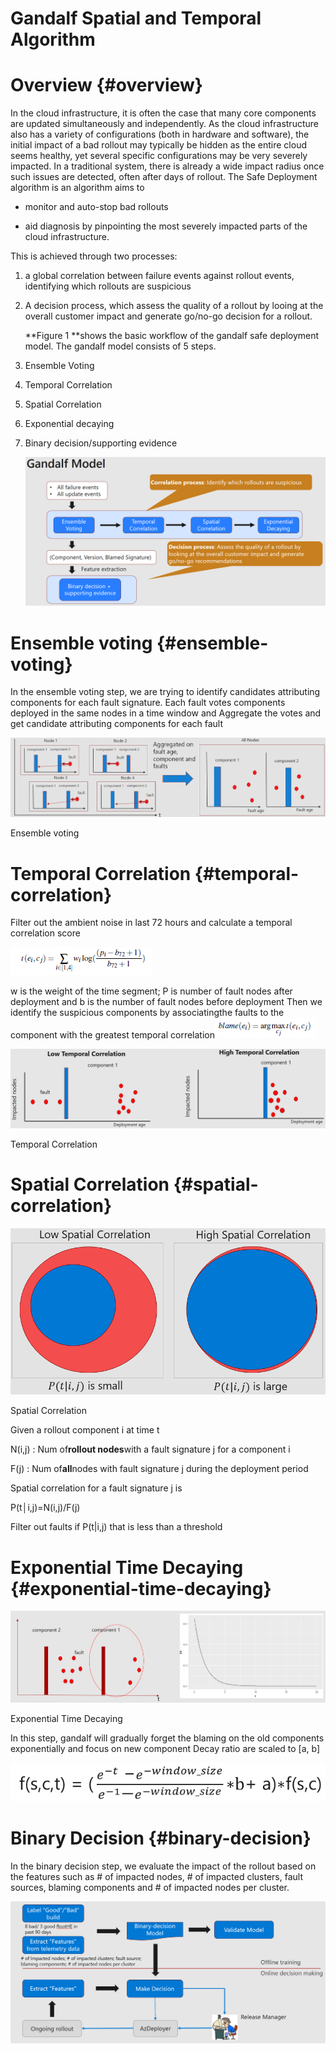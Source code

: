 # Gandalf Spatial and Temporal Algorithm

# Overview {#overview}

In the cloud infrastructure, it is often the case that many core components are updated simultaneously and independently. As the cloud infrastructure also has a variety of configurations \(both in hardware and software\), the initial impact of a bad rollout may typically be hidden as the entire cloud seems healthy, yet several specific configurations may be very severely impacted. In a traditional system, there is already a wide impact radius once such issues are detected, often after days of rollout. The Safe Deployment algorithm is an algorithm aims to

* monitor and auto-stop bad rollouts

* aid diagnosis by pinpointing the most severely impacted parts of the cloud infrastructure.

This is achieved through two processes:

1. a global correlation between failure events against rollout events, identifying which rollouts are suspicious

2. A decision process, which assess the quality of a rollout by looing at the overall customer impact and generate go/no-go decision for a rollout.

   **Figure 1 **shows the basic workflow of the gandalf safe deployment model​. The gandalf model consists of 5 steps.

3. Ensemble Voting

4. Temporal Correlation

5. Spatial Correlation

6. Exponential decaying

7. Binary decision/supporting evidence

   ![](/assets/GandalfModel.png)  

# Ensemble voting {#ensemble-voting}

In the ensemble voting step, we are trying to identify candidates attributing components for each fault signature. Each fault votes components deployed in the same nodes in a time window and Aggregate the votes and get candidate attributing components for each fault

![](/assets/temporal.png)

Ensemble voting

# Temporal Correlation {#temporal-correlation}

Filter out the ambient noise in last 72 hours and calculate a temporal correlation score

![](/assets/CorrelationFunction.PNG "CorrelationFunction.PNG")

w is the weight of the time segment; P is number of fault nodes after deployment and b is the number of fault nodes before deployment Then we identify the suspicious components by associatingthe faults to the component with the greatest temporal correlation![](/assets/ranking.PNG "ranking.PNG")​

![](/assets/spatial.png)

Temporal Correlation

# Spatial Correlation {#spatial-correlation}

![](/assets/spatial2.png)

Spatial Correlation

Given a rollout component i at time t

N\(i,j\) : Num of**rollout nodes**with a fault signature j for a component i

F\(j\) : Num of**all**nodes with fault signature j during the deployment period

Spatial correlation for a fault signature j is

P\(t│i,j\)=N\(i,j\)/F\(j\)

Filter out faults if P\(t\|i,j\) that is less than a threshold

# Exponential Time Decaying {#exponential-time-decaying}

![](/assets/expoentialdecay.png)

Exponential Time Decaying

In this step, gandalf will gradually forget the blaming on the old components exponentially and focus on new component Decay ratio are scaled to \[a, b\]

![](/assets/delaying.PNG "delaying.PNG")​

# Binary Decision {#binary-decision}

In the binary decision step, we evaluate the impact of the rollout based on the features such as \# of impacted nodes, \# of impacted clusters, fault sources, blaming components and \# of impacted nodes per cluster.

![](/assets/BinaryDecision.png)

